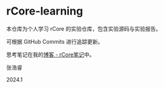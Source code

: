 # rCore-learning

本仓库为个人学习 rCore 的实验仓库，包含实验源码与实验报告。

可根据 GitHub Commits 进行追踪更新。

思考笔记在我的[博客 - rCore笔记](https://os.haohaha.cn/rcore/notes)中。

张浩睿

2024.1
